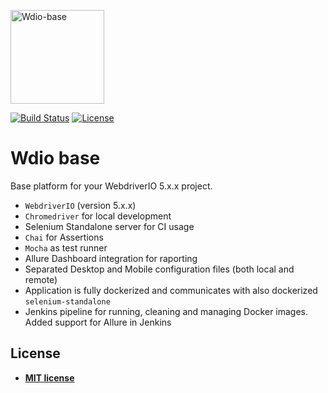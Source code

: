 <a href="http://github.com/nikodamn/wdio-base"><img width="150px" src="https://github.com/nikodamn/wdio-base/blob/master/logo.png?raw=true" title="Wdio-base logo" alt="Wdio-base"></a>

[![Build Status](http://img.shields.io/travis/badges/badgerbadgerbadger.svg?style=flat-square)](https://travis-ci.org/badges/badgerbadgerbadger) [![License](http://img.shields.io/:license-mit-blue.svg?style=flat-square)](http://badges.mit-license.org)


#  Wdio base

Base platform for your WebdriverIO 5.x.x project.

* `WebdriverIO` (version 5.x.x)
* `Chromedriver` for local development
* Selenium Standalone server for CI usage
* `Chai` for Assertions
* `Mocha` as test runner
* Allure Dashboard integration for raporting
* Separated Desktop and Mobile configuration files (both local and remote)
* Application is fully dockerized and communicates with also dockerized `selenium-standalone`
* Jenkins pipeline for running, cleaning and managing Docker images. Added support for Allure in Jenkins

## License
- **[MIT license](http://opensource.org/licenses/mit-license.php)**
